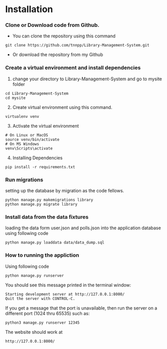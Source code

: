 # Installation
### Clone or Download code from Github.
- You can clone the repository using this command
```
git clone https://github.com/tnnpp/Library-Management-System.git
```
- Or download the repository from my Github
### Create a virtual environment and install dependencies
1. change your directory to Library-Management-System and go to mysite folder
```
cd Library-Management-System
cd mysite
```
2. Create virtual environment using this command.
```
virtualenv venv
```
3. Activate the virtual environment
```
# On Linux or MacOS
source venv/bin/activate
# On MS Windows
venv\Scripts\activate
```
4. Installing Dependencies
```
pip install -r requirements.txt
```
### Run migrations
setting up the database by migration as the code fellows.
```
python manage.py makemigrations library
python manage.py migrate library
```

### Install data from the data fixtures
loading the data form user.json and polls.json into the application database using following code
```
python manage.py loaddata data/data_dump.sql
```
### How to running the appliction
Using following code
```
python manage.py runserver
```
You should see this message printed in the terminal window:
```
Starting development server at http://127.0.0.1:8000/
Quit the server with CONTROL-C.
```
If you get a message that the port is unavailable, then run the server on a different port (1024 thru 65535) such as:
```
python3 manage.py runserver 12345
```
The website should work at
```
http://127.0.0.1:8000/
```

